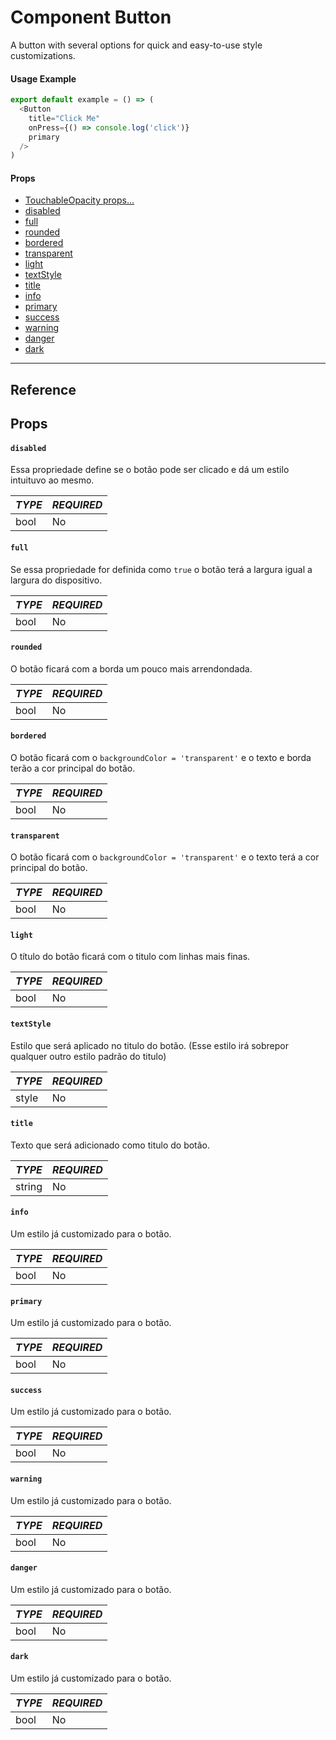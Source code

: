 # Component Button

A button with several options for quick and easy-to-use style customizations.

#### Usage Example ####

```javascript
export default example = () => (
  <Button
    title="Click Me"
    onPress={() => console.log('click')}
    primary
  />
)
```

#### Props ####
  * [TouchableOpacity props...](https://facebook.github.io/react-native/docs/touchableopacity#docsNav)
  * [disabled](#disabled)
  * [full](#full)
  * [rounded](#rounded)
  * [bordered](#bordered)
  * [transparent](#transparent)
  * [light](#light)
  * [textStyle](#textstyle)
  * [title](#title)
  * [info](#info)
  * [primary](#primary)
  * [success](#success)
  * [warning](#warning)
  * [danger](#danger)
  * [dark](#dark)
  
---------------

## Reference ##
## Props ##

#### `disabled` ####
Essa propriedade define se o botão pode ser clicado e dá um estilo intuituvo ao mesmo.

*TYPE*  | *REQUIRED*
------------- | -------------
bool  | No

#### `full` ####
Se essa propriedade for definida como `true` o botão terá a largura igual a largura do dispositivo.

*TYPE*  | *REQUIRED*
------------- | -------------
bool  | No

#### `rounded` ####
O botão ficará com a borda um pouco mais arrendondada.

*TYPE*  | *REQUIRED*
------------- | -------------
bool  | No

#### `bordered` ####
O botão ficará com o `backgroundColor = 'transparent'` e o texto e borda terão a cor principal do botão.

*TYPE*  | *REQUIRED*
------------- | -------------
bool  | No

#### `transparent` ####
O botão ficará com o `backgroundColor = 'transparent'` e o texto terá a cor principal do botão.

*TYPE*  | *REQUIRED*
------------- | -------------
bool  | No

#### `light` ####
O título do botão ficará com o titulo com linhas mais finas.

*TYPE*  | *REQUIRED*
------------- | -------------
bool  | No

#### `textStyle` ####
Estilo que será aplicado no titulo do botão. (Esse estilo irá sobrepor qualquer outro estilo padrão do titulo)

*TYPE*  | *REQUIRED*
------------- | -------------
style  | No

#### `title` ####
Texto que será adicionado como titulo do botão.

*TYPE*  | *REQUIRED*
------------- | -------------
string  | No

#### `info` ####
Um estilo já customizado para o botão.

*TYPE*  | *REQUIRED*
------------- | -------------
bool  | No

#### `primary` ####
Um estilo já customizado para o botão.

*TYPE*  | *REQUIRED*
------------- | -------------
bool  | No

#### `success` ####
Um estilo já customizado para o botão.

*TYPE*  | *REQUIRED*
------------- | -------------
bool  | No

#### `warning` ####
Um estilo já customizado para o botão.

*TYPE*  | *REQUIRED*
------------- | -------------
bool  | No

#### `danger` ####
Um estilo já customizado para o botão.

*TYPE*  | *REQUIRED*
------------- | -------------
bool  | No

#### `dark` ####
Um estilo já customizado para o botão.

*TYPE*  | *REQUIRED*
------------- | -------------
bool  | No


